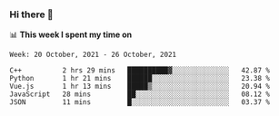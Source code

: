 ### Hi there 👋

📊 __This week I spent my time on__
<!--START_SECTION:waka-->
```text
Week: 20 October, 2021 - 26 October, 2021

C++          2 hrs 29 mins   ██████████▓░░░░░░░░░░░░░░   42.87 % 
Python       1 hr 21 mins    ██████░░░░░░░░░░░░░░░░░░░   23.38 % 
Vue.js       1 hr 13 mins    █████▒░░░░░░░░░░░░░░░░░░░   20.94 % 
JavaScript   28 mins         ██░░░░░░░░░░░░░░░░░░░░░░░   08.12 % 
JSON         11 mins         █░░░░░░░░░░░░░░░░░░░░░░░░   03.37 % 
```
<!--END_SECTION:waka-->
<!--
**SREEHARI-M-S/SREEHARI-M-S** is a ✨ _special_ ✨ repository because its `README.md` (this file) appears on your GitHub profile.

Here are some ideas to get you started:

- 🔭 I’m currently working on ...
- 🌱 I’m currently learning ...
- 👯 I’m looking to collaborate on ...
- 🤔 I’m looking for help with ...
- 💬 Ask me about ...
- 📫 How to reach me: ...
- 😄 Pronouns: ...
- ⚡ Fun fact: ...
-->
